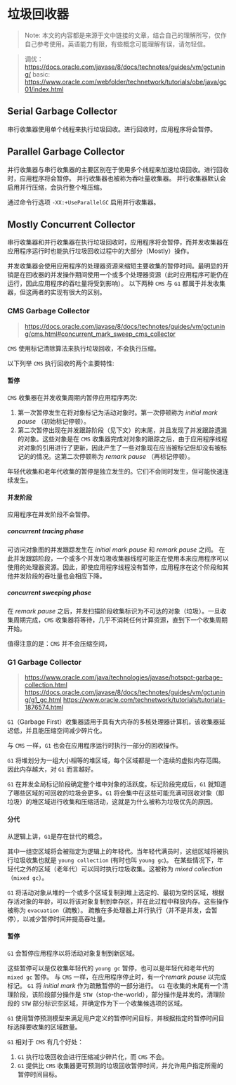 # 垃圾回收器
> Note: 本文的内容都是来源于文中链接的文章，结合自己的理解所写，仅作自己参考使用。英语能力有限，有些概念可能理解有误，请勿轻信。
 
> 调优：https://docs.oracle.com/javase/8/docs/technotes/guides/vm/gctuning/
> basic: https://www.oracle.com/webfolder/technetwork/tutorials/obe/java/gc01/index.html


## Serial Garbage Collector
串行收集器使用单个线程来执行垃圾回收。进行回收时，应用程序将会暂停。

## Parallel Garbage Collector
并行收集器与串行收集器的主要区别在于使用多个线程来加速垃圾回收。进行回收时，应用程序将会暂停。
并行收集器也被称为吞吐量收集器。
并行收集器默认会启用并行压缩，会执行整个堆压缩。

通过命令行选项 `-XX:+UseParallelGC` 启用并行收集器。


## Mostly Concurrent Collector
串行收集器和并行收集器在执行垃圾回收时，应用程序将会暂停，而并发收集器在应用程序运行时也能执行垃圾回收过程中的大部分（Mostly）操作。

并发收集器会使用应用程序的处理器资源来缩短主要收集的暂停时间。最明显的开销是在回收器的并发操作期间使用一个或多个处理器资源（此时应用程序可能仍在运行，因此应用程序的吞吐量将受到影响）。
以下两种 `CMS` 与 `G1` 都属于并发收集器，但这两者的实现有很大的区别。

### CMS Garbage Collector
> https://docs.oracle.com/javase/8/docs/technotes/guides/vm/gctuning/cms.html#concurrent_mark_sweep_cms_collector

`CMS` 使用标记清除算法来执行垃圾回收，不会执行压缩。

以下列举 `CMS` 执行回收的两个主要特性:

#### 暂停  
`CMS` 收集器在并发收集周期内暂停应用程序两次:
1. 第一次暂停发生在将对象标记为活动对象时。第一次停顿称为 *initial mark pause* （初始标记停顿）。
2. 第二次暂停出现在并发跟踪阶段（见下文）的末尾，并且发现了并发跟踪遗漏的对象。这些对象是在 `CMS` 收集器完成对对象的跟踪之后，由于应用程序线程对对象的引用进行了更新，因此产生了一些对象现在应当被标记但却没有被标记的的情况。这第二次停顿称为 *remark pause* （再标记停顿）。 

年轻代收集和老年代收集的暂停是独立发生的。它们不会同时发生，但可能快速连续发生。

#### 并发阶段
应用程序在并发阶段不会暂停。

##### concurrent tracing phase
可访问对象图的并发跟踪发生在 *initial mark pause* 和 *remark pause* 之间。
在此并发跟踪阶段，一个或多个并发垃圾收集器线程可能正在使用本来应用程序可以使用的处理器资源。因此，即使应用程序线程没有暂停，应用程序在这个阶段和其他并发阶段的吞吐量也会相应下降。

##### concurrent sweeping phase 
在 *remark pause* 之后，并发扫描阶段收集标识为不可达的对象（垃圾）。一旦收集周期完成，`CMS` 收集器将等待，几乎不消耗任何计算资源，直到下一个收集周期开始。

值得注意的是：`CMS` 并不会压缩空间，

### G1 Garbage Collector
> https://www.oracle.com/java/technologies/javase/hotspot-garbage-collection.html
> https://docs.oracle.com/javase/8/docs/technotes/guides/vm/gctuning/g1_gc.html
> https://www.oracle.com/technetwork/tutorials/tutorials-1876574.html

`G1`（Garbage First）收集器适用于具有大内存的多核处理器计算机，该收集器延迟低，并且能压缩空间减少碎片化。

与 `CMS` 一样，`G1` 也会在应用程序运行时执行一部分的回收操作。

`G1` 将堆划分为一组大小相等的堆区域，每个区域都是一个连续的虚拟内存范围。因此内存越大，对 `G1` 而言越好。

`G1` 在并发全局标记阶段确定整个堆中对象的活跃度。标记阶段完成后，`G1` 就知道了哪些区域的可回收的垃圾会更多。`G1` 将会集中在这些可能充满可回收对象（即垃圾）的堆区域进行收集和压缩活动，这就是为什么被称为垃圾优先的原因。


#### 分代
从逻辑上讲，`G1`是存在世代的概念。

其中一组空区域将会被指定为逻辑上的年轻代。当年轻代满员时，这组区域将被执行垃圾收集也就是 `young collection` (有时也叫 `young gc`)。
在某些情况下，年轻代之外的区域（老年代）可以同时执行垃圾收集。这被称为 *mixed collection* （`mixed gc`）。

`G1` 将活动对象从堆的一个或多个区域复制到堆上选定的、最初为空的区域，根据存活对象的年龄，可以将该对象复制到幸存区，并在此过程中释放内存。这些操作被称为 `evacuation`（疏散）。
疏散在多处理器上并行执行（并不是并发，会暂停），以减少暂停时间并提高吞吐量。

#### 暂停
`G1` 会暂停应用程序以将活动对象复制到新区域。

这些暂停可以是仅收集年轻代的 `young gc` 暂停，也可以是年轻代和老年代的 `mixed gc` 暂停。
与 `CMS` 一样，在应用程序停止时，有一个*remark pause* 以完成标记。 `G1` 将 *initial mark* 作为疏散暂停的一部分进行。
`G1` 在收集的末尾有一个清理阶段，该阶段部分操作是 `STW`（stop-the-world），部分操作是并发的。清理阶段的 `STW` 部分标识空区域，并确定作为下一个收集候选项的区域。

`G1` 使用暂停预测模型来满足用户定义的暂停时间目标，并根据指定的暂停时间目标选择要收集的区域数量。

`G1` 相对于 `CMS` 有几个好处：
1. `G1` 执行垃圾回收会进行压缩减少碎片化，而 `CMS` 不会。
2. `G1` 提供比 `CMS` 收集器更可预测的垃圾回收暂停时间，并允许用户指定所需的暂停时间目标。
